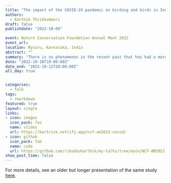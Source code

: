 ```yaml
---
title: "The impact of the COVID-19 pandemic on birding and birds in India"
authors: 
  - Karthik Thrikkadeeri
draft: false
publishdate: "2022-10-09"

event: Nature Conservation Foundation Annual Meet 2022
event_url: 
location: Mysuru, Karnataka, India
abstract: ""
summary: "There is no phenomenon in the recent past that has had a more devastating impact on human life than the COVID-19 pandemic. A speed talk summarising how this phenomenon has affected citizen science efforts in bird monitoring in India."
date: "2022-10-10T10:00:00Z"
date_end: "2022-10-12T20:00:00Z"
all_day: true


categories:
  - Talk
tags:
  - rmarkdown
featured: true
layout: single
links:
- icon: images
  icon_pack: fas
  name: slides
  url: https://kartrick.netlify.app/ncf-am2022-covid/
- icon: github
  icon_pack: fab
  name: code
  url: https://github.com/rikudoukarthik/my-talks/tree/main/NCF-AM2022-covid
show_post_time: false
---
```



For more details, see an older but longer presentation of the same study [here](https://kartrick.rbind.io/talk/2022_ioc-covid-ebirding/).